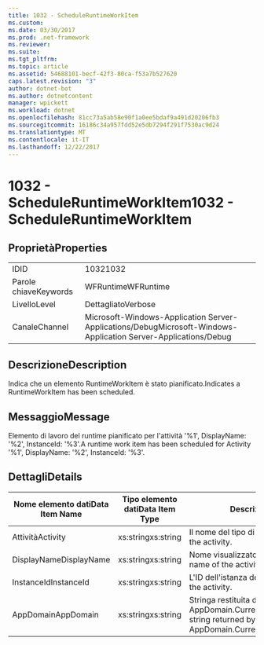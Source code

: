```yaml
---
title: 1032 - ScheduleRuntimeWorkItem
ms.custom: 
ms.date: 03/30/2017
ms.prod: .net-framework
ms.reviewer: 
ms.suite: 
ms.tgt_pltfrm: 
ms.topic: article
ms.assetid: 54688101-becf-42f3-80ca-f53a7b527620
caps.latest.revision: "3"
author: dotnet-bot
ms.author: dotnetcontent
manager: wpickett
ms.workload: dotnet
ms.openlocfilehash: 81cc73a5ab58e90f1a0ee5bdaf9a491d20206fb3
ms.sourcegitcommit: 16186c34a957fdd52e5db7294f291f7530ac9d24
ms.translationtype: MT
ms.contentlocale: it-IT
ms.lasthandoff: 12/22/2017
---
```

# <a name="1032---scheduleruntimeworkitem"></a><span data-ttu-id="ade47-102">1032 - ScheduleRuntimeWorkItem</span><span class="sxs-lookup"><span data-stu-id="ade47-102">1032 - ScheduleRuntimeWorkItem</span></span>
## <a name="properties"></a><span data-ttu-id="ade47-103">Proprietà</span><span class="sxs-lookup"><span data-stu-id="ade47-103">Properties</span></span>  
  
|||  
|-|-|  
|<span data-ttu-id="ade47-104">ID</span><span class="sxs-lookup"><span data-stu-id="ade47-104">ID</span></span>|<span data-ttu-id="ade47-105">1032</span><span class="sxs-lookup"><span data-stu-id="ade47-105">1032</span></span>|  
|<span data-ttu-id="ade47-106">Parole chiave</span><span class="sxs-lookup"><span data-stu-id="ade47-106">Keywords</span></span>|<span data-ttu-id="ade47-107">WFRuntime</span><span class="sxs-lookup"><span data-stu-id="ade47-107">WFRuntime</span></span>|  
|<span data-ttu-id="ade47-108">Livello</span><span class="sxs-lookup"><span data-stu-id="ade47-108">Level</span></span>|<span data-ttu-id="ade47-109">Dettagliato</span><span class="sxs-lookup"><span data-stu-id="ade47-109">Verbose</span></span>|  
|<span data-ttu-id="ade47-110">Canale</span><span class="sxs-lookup"><span data-stu-id="ade47-110">Channel</span></span>|<span data-ttu-id="ade47-111">Microsoft-Windows-Application Server-Applications/Debug</span><span class="sxs-lookup"><span data-stu-id="ade47-111">Microsoft-Windows-Application Server-Applications/Debug</span></span>|  
  
## <a name="description"></a><span data-ttu-id="ade47-112">Descrizione</span><span class="sxs-lookup"><span data-stu-id="ade47-112">Description</span></span>  
 <span data-ttu-id="ade47-113">Indica che un elemento RuntimeWorkItem è stato pianificato.</span><span class="sxs-lookup"><span data-stu-id="ade47-113">Indicates a RuntimeWorkItem has been scheduled.</span></span>  
  
## <a name="message"></a><span data-ttu-id="ade47-114">Messaggio</span><span class="sxs-lookup"><span data-stu-id="ade47-114">Message</span></span>  
 <span data-ttu-id="ade47-115">Elemento di lavoro del runtime pianificato per l'attività '%1', DisplayName: '%2', InstanceId: '%3'.</span><span class="sxs-lookup"><span data-stu-id="ade47-115">A runtime work item has been scheduled for Activity '%1', DisplayName: '%2', InstanceId: '%3'.</span></span>  
  
## <a name="details"></a><span data-ttu-id="ade47-116">Dettagli</span><span class="sxs-lookup"><span data-stu-id="ade47-116">Details</span></span>  
  
|<span data-ttu-id="ade47-117">Nome elemento dati</span><span class="sxs-lookup"><span data-stu-id="ade47-117">Data Item Name</span></span>|<span data-ttu-id="ade47-118">Tipo elemento dati</span><span class="sxs-lookup"><span data-stu-id="ade47-118">Data Item Type</span></span>|<span data-ttu-id="ade47-119">Descrizione</span><span class="sxs-lookup"><span data-stu-id="ade47-119">Description</span></span>|  
|--------------------|--------------------|-----------------|  
|<span data-ttu-id="ade47-120">Attività</span><span class="sxs-lookup"><span data-stu-id="ade47-120">Activity</span></span>|<span data-ttu-id="ade47-121">xs:string</span><span class="sxs-lookup"><span data-stu-id="ade47-121">xs:string</span></span>|<span data-ttu-id="ade47-122">Il nome del tipo di attività.</span><span class="sxs-lookup"><span data-stu-id="ade47-122">The type name of the activity.</span></span>|  
|<span data-ttu-id="ade47-123">DisplayName</span><span class="sxs-lookup"><span data-stu-id="ade47-123">DisplayName</span></span>|<span data-ttu-id="ade47-124">xs:string</span><span class="sxs-lookup"><span data-stu-id="ade47-124">xs:string</span></span>|<span data-ttu-id="ade47-125">Nome visualizzato dell'attività.</span><span class="sxs-lookup"><span data-stu-id="ade47-125">The display name of the activity.</span></span>|  
|<span data-ttu-id="ade47-126">InstanceId</span><span class="sxs-lookup"><span data-stu-id="ade47-126">InstanceId</span></span>|<span data-ttu-id="ade47-127">xs:string</span><span class="sxs-lookup"><span data-stu-id="ade47-127">xs:string</span></span>|<span data-ttu-id="ade47-128">L'ID dell'istanza dell'attività.</span><span class="sxs-lookup"><span data-stu-id="ade47-128">The instance id of the activity.</span></span>|  
|<span data-ttu-id="ade47-129">AppDomain</span><span class="sxs-lookup"><span data-stu-id="ade47-129">AppDomain</span></span>|<span data-ttu-id="ade47-130">xs:string</span><span class="sxs-lookup"><span data-stu-id="ade47-130">xs:string</span></span>|<span data-ttu-id="ade47-131">Stringa restituita da AppDomain.CurrentDomain.FriendlyName.</span><span class="sxs-lookup"><span data-stu-id="ade47-131">The string returned by AppDomain.CurrentDomain.FriendlyName.</span></span>|
